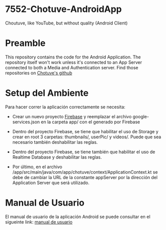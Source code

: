 # 7552-Chotuve-AndroidApp
Choutuve, like YouTube, but without quality (Android Client)

# Preamble

This repository contains the code for the Android Application. The repository itself won't work unless it's connected to an App Server connected to both a Media and Authentication server. Find those repositories on [Chotuve's github](https://github.com/Choutuve-Inc)

# Setup del Ambiente

Para hacer correr la aplicación correctamente se necesita:

- Crear un nuevo proyecto [Firebase](https://console.firebase.google.com/) y reemplazar el archivo google-services.json en la carpeta app/ con el generado por Firebase

- Dentro del proyecto Firebase, se tiene que habilitar el uso de Storage y crear en root 3 carpetas: thumbnails/, userPic/ y videos/. Puede que sea necesario también deshabilitar las reglas.

- Dentro del proyecto Firebase, se tiene también que habilitar el uso de Realtime Database y deshabilitar las reglas.

- Por último, en el archivo /app/src/main/java/com/app/chotuve/context/ApplicationContext.kt se debe de cambiar la URL de la constante appServer por la dirección del Application Server que será utilizado.

# Manual de Usuario

El manual de usuario de la aplicación Android se puede consultar en el sigueinte link: [manual de usuario](https://docs.google.com/presentation/d/1qDSi2QvLG1aHNembWJedmxVbYJgigHkYh1XG3EMsmLw/edit?usp=sharing)
